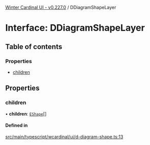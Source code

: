 [Winter Cardinal UI - v0.227.0](../index.md) / DDiagramShapeLayer

# Interface: DDiagramShapeLayer

## Table of contents

### Properties

- [children](DDiagramShapeLayer.md#children)

## Properties

### children

• **children**: [`EShape`](EShape.md)[]

#### Defined in

[src/main/typescript/wcardinal/ui/d-diagram-shape.ts:13](https://github.com/winter-cardinal/winter-cardinal-ui/blob/v0.227.0/src/main/typescript/wcardinal/ui/d-diagram-shape.ts#L13)

